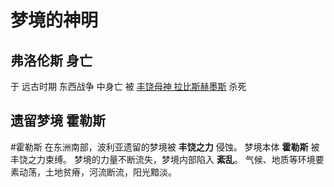 # 梦境的神明
## 弗洛伦斯 身亡
于 远古时期 东西战争 中身亡
被 [丰饶母神 拉比斯赫墨斯](主要人物/吉戴尔斯/丰饶母神%20拉比斯赫墨斯.md) 杀死

## 遗留梦境 霍勒斯
#霍勒斯
在东洲南部，波利亚遗留的梦境被 **丰饶之力** 侵蚀。
梦境本体 **霍勒斯** 被丰饶之力束缚。
梦境的力量不断流失，梦境内部陷入 **紊乱**。
气候、地质等环境要素动荡，土地贫瘠，河流断流，阳光黯淡。

